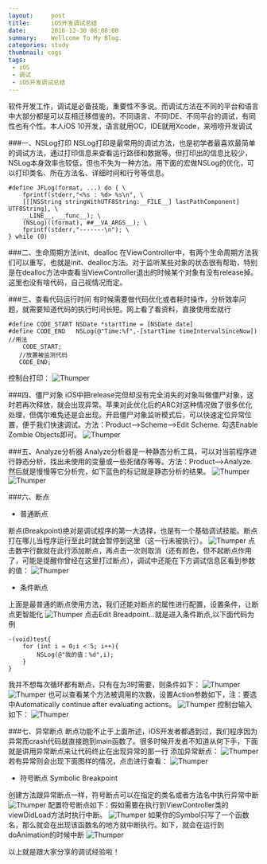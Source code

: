 ```yaml
---
layout:     post
title:      iOS开发调试总结
date:       2016-12-30 08:08:08
summary:    Wellcome To My Blog.
categories: study
thumbnail: cogs
tags:
 - iOS
 - 调试
 - iOS开发调试总结
---
```


软件开发工作，调试是必备技能，重要性不多说。而调试方法在不同的平台和语言中大部分都是可以互相迁移借鉴的。不同语言、不同IDE、不同平台的调试，有同性也有个性。本人iOS 10开发，语言就用OC，IDE就用Xcode，来唠唠开发调试

###一、NSLog打印
NSLog打印是最常用的调试方法，也是初学者最喜欢最简单的调试方法，通过打印信息来查看运行路径和数据等。但打印出的信息比较少，NSLog本身效率也较低，但也不失为一种方法。用下面的宏做NSLog的优化，可以打印类名、所在方法名、详细时间和行号等信息。

```
#define JFLog(format, ...) do { \
    fprintf(stderr,"<%s : %d> %s\n", \
    [[[NSString stringWithUTF8String:__FILE__] lastPathComponent] UTF8String], \
    __LINE__, __func__); \
    (NSLog)((format), ##__VA_ARGS__); \
    fprintf(stderr,"-------\n"); \
} while (0)
```
###二、生命周期方法init、dealloc
在ViewController中，有两个生命周期方法我们可以重写，也就是init、dealloc方法。对于监听某些对象的状态很有帮助，特别是在dealloc方法中查看当ViewController退出的时候某个对象有没有release掉。这里也没有啥代码，自己视情况而定。

###三、查看代码运行时间
有时候需要做代码优化或者耗时操作，分析效率问题，就需要知道代码的执行时间长短。网上看了看资料，直接使用宏就行

```
#define CODE_START NSDate *startTime = [NSDate date]
#define CODE_END   NSLog(@"Time:%f",-[startTime timeIntervalSinceNow])
//用法
	CODE_START;
   //放置被监测代码
   CODE_END;
```
控制台打印：
![Thumper](http://pic.yupoo.com/joshpell/G72XQEDV/GRPz7.png)

###四、僵尸对象
iOS中把release完但却没有完全消失的对象叫做僵尸对象，这时若再次释放，就会出现异常。苹果对此优化后的ARC对这种情况做了很多优化处理，但偶尔难免还是会出现。开启僵尸对象监听模式后，可以快速定位异常位置，便于我们快速调试。方法：Product-->Scheme-->Edit Scheme. 勾选Enable Zombie Objects即可。
![Thumper](http://pic.yupoo.com/joshpell/G738nBWj/6MlYo.png)

###五、Analyze分析器
Analyze分析器是一种静态分析工具，可以对当前程序进行静态分析，找出未使用的变量或一些死储存等等。方法：Product-->Analyze.然后就是慢慢等它分析完，如下蓝色的标记就是静态分析的结果。
![Thumper](http://pic.yupoo.com/joshpell/G73a9gTh/AuFpd.png)
![Thumper](http://pic.yupoo.com/joshpell/G73a9kFw/MHxeo.png)

###六、断点
- 普通断点

断点(Breakpoint)绝对是调试程序的第一大选择，也是有一个基础调试技能。断点打在哪儿当程序运行至此时就会暂停到这里（这一行未被执行）。
![Thumper](http://pic.yupoo.com/joshpell/G73fEqOg/AMPEV.png)
点击数字行数就在此行添加断点，再点击一次则取消（还有颜色，但不起断点作用了，可能是提醒你曾经在这里打过断点），调试中还能在下方调试信息区看到参数的值：
![Thumper](http://pic.yupoo.com/joshpell/G73hnyMy/hCXKr.png)

- 条件断点

上面是最普通的断点使用方法，我们还能对断点的属性进行配置，设置条件，让断点更智能化
![Thumper](http://pic.yupoo.com/joshpell/G73l8Wdq/FkRh.png)
点击Edit Breadpoint...就是进入条件断点,以下面代码为例

```
-(void)test{
	for (int i = 0;i < 5; i++){
		NSLog(@"我的值：%d",i);
	}
}
```
我并不想每次循环都有断点，只有在为3时需要，则条件如下：
![Thumper](http://pic.yupoo.com/joshpell/G73kIPyS/RcVHi.png)
![Thumper](http://pic.yupoo.com/joshpell/G73kILIY/yVUta.png)
也可以查看某个方法被调用的次数，设置Action参数如下，注：要选中Automatically continue after evaluating actions。
![Thumper](http://pic.yupoo.com/joshpell/G73kIHrl/3If2z.png)
控制台输入如下：
![Thumper](http://pic.yupoo.com/joshpell/G73kIC82/FWnAt.png)

###七、异常断点
断点功能不止于上面所述，iOS开发者都遇到过，我们程序因为异常而crash代码就直接跑到main函数了。很多时候开发者不知道从何下手，下面就是讲用异常断点来让代码终止在出现异常的那一行
添加异常断点：
![Thumper](http://pic.yupoo.com/joshpell/G73rC3cb/WnJa4.png)
若有异常则会出现下面图样的情况，点击进行查看：
![Thumper](http://pic.yupoo.com/joshpell/G73rC03E/smK06.png)

- 符号断点 Symbolic Breakpoint

创建方法跟异常断点一样，符号断点可以在指定的类名或者方法名中执行异常中断
![Thumper](http://pic.yupoo.com/joshpell/G73rBXiT/CqOeh.png)
配置符号断点如下：假如需要在执行到ViewController类的viewDidLoad方法时执行中断。
![Thumper](http://pic.yupoo.com/joshpell/G73rBTzl/KRJSx.png)
如果你的Symbol只写了一个函数名，那么就会在出现该函数名的地方就中断执行。如下，就会在运行到doAnimation的时候中断
![Thumper](http://pic.yupoo.com/joshpell/G73rBP4N/3bgut.png)

以上就是跟大家分享的调试经验啦！